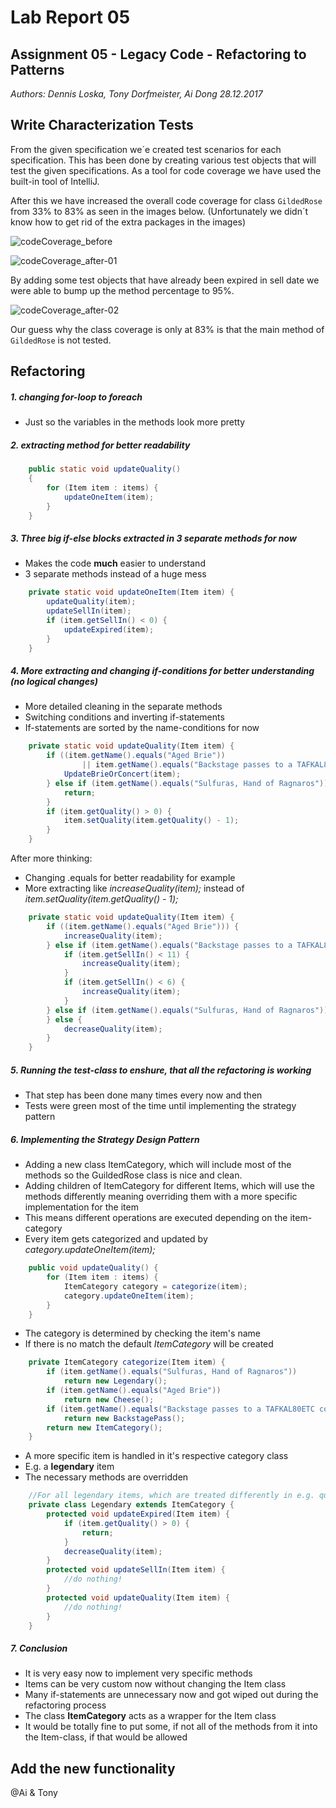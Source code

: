 # Lab Report 05
## Assignment 05 - Legacy Code - Refactoring to Patterns
_Authors: Dennis Loska, Tony Dorfmeister, Ai Dong 28.12.2017_

## Write Characterization Tests

From the given specification we´e created test scenarios for each specification. This has been done by creating various test objects that will test the given specifications. As a tool for code coverage we have used the built-in tool of IntelliJ.

After this we have increased the overall code coverage for class `GildedRose` from 33% to 83% as seen in the images below. (Unfortunately we didn´t know how to get rid of the extra packages in the images)

![codeCoverage_before](/Users/tweak/CloudStation/IMI/03_Semester/Informatik-03/labs/Lab05_GildedRose/lab_report/images/codeCoverage_before.png)

![codeCoverage_after-01](/Users/tweak/CloudStation/IMI/03_Semester/Informatik-03/labs/Lab05_GildedRose/lab_report/images/codeCoverage_after-01.png)

By adding some test objects that have already been expired in sell date we were able to bump up the method percentage to 95%. 

![codeCoverage_after-02](/Users/tweak/CloudStation/IMI/03_Semester/Informatik-03/labs/Lab05_GildedRose/lab_report/images/codeCoverage_after-02.png)

Our guess why the class coverage is only at 83% is that the main method of `GildedRose` is not tested. 

## Refactoring

##### 1. changing for-loop to foreach

- Just so the variables in the methods look more pretty

##### 2. extracting method for better readability

```java
    public static void updateQuality()
    {
        for (Item item : items) {
            updateOneItem(item);
        }
    }
```

##### 3. Three big if-else blocks extracted in 3 separate methods for now

- Makes the code **much** easier to understand
- 3 separate methods instead of a huge mess

```java
    private static void updateOneItem(Item item) {
        updateQuality(item);
        updateSellIn(item);
        if (item.getSellIn() < 0) {
            updateExpired(item);
        }
    }
```

##### 4. More extracting and changing if-conditions for better understanding (no logical changes)

- More detailed cleaning in the separate methods
- Switching conditions and inverting if-statements
- If-statements are sorted by the name-conditions for now

```java
    private static void updateQuality(Item item) {
        if ((item.getName().equals("Aged Brie"))
                || item.getName().equals("Backstage passes to a TAFKAL80ETC concert")) {
            UpdateBrieOrConcert(item);
        } else if (item.getName().equals("Sulfuras, Hand of Ragnaros")) {
            return;
        }
        if (item.getQuality() > 0) {
            item.setQuality(item.getQuality() - 1);
        }
    }
```

After more thinking:

- Changing .equals for better readability for example
- More extracting like _increaseQuality(item);_ instead of _item.setQuality(item.getQuality() - 1);_ 
```java
    private static void updateQuality(Item item) {
        if ((item.getName().equals("Aged Brie"))) {
            increaseQuality(item);
        } else if (item.getName().equals("Backstage passes to a TAFKAL80ETC concert")) {
            if (item.getSellIn() < 11) {
                increaseQuality(item);
            }
            if (item.getSellIn() < 6) {
                increaseQuality(item);
            }
        } else if (item.getName().equals("Sulfuras, Hand of Ragnaros")) {//do nothing
        } else {
            decreaseQuality(item);
        }
    }
```
##### 5. Running the test-class to enshure, that all the refactoring is working

- That step has been done many times every now and then
- Tests were green most of the time until implementing the strategy pattern

##### 6. Implementing the Strategy Design Pattern

- Adding a new class ItemCategory, which will include most of the methods so the GuildedRose class is nice and clean.
- Adding children of ItemCategory for different Items, which will use the methods differently meaning overriding them with a more specific implementation for the item
- This means different operations are executed depending on the item-category
- Every item gets categorized and updated by _category.updateOneItem(item);_

```java
    public void updateQuality() {
        for (Item item : items) {
            ItemCategory category = categorize(item);
            category.updateOneItem(item);
        }
    }
```

- The category is determined by checking the item's name
- If there is no match the default _ItemCategory_ will be created


```java
    private ItemCategory categorize(Item item) {
        if (item.getName().equals("Sulfuras, Hand of Ragnaros"))
            return new Legendary();
        if (item.getName().equals("Aged Brie"))
            return new Cheese();
        if (item.getName().equals("Backstage passes to a TAFKAL80ETC concert"))
            return new BackstagePass();
        return new ItemCategory();
    }
```

- A more specific item is handled in it's respective category class
- E.g. a **legendary** item
- The necessary methods are overridden

```java
    //For all legendary items, which are treated differently in e.g. quality-calculation  
    private class Legendary extends ItemCategory {
        protected void updateExpired(Item item) {
            if (item.getQuality() > 0) {
                return;
            }
            decreaseQuality(item);
        }
        protected void updateSellIn(Item item) {
            //do nothing!
        }
        protected void updateQuality(Item item) {
            //do nothing!
        }
    }
```

##### 7. Conclusion

- It is very easy now to implement very specific methods
- Items can be very custom now without changing the Item class
- Many if-statements are unnecessary now and got wiped out during the refactoring process
- The class **ItemCategory** acts as a wrapper for the Item class
- It would be totally fine to put some, if not all of the methods from it into the Item-class, if that would be allowed

## Add the new functionality

@Ai & Tony